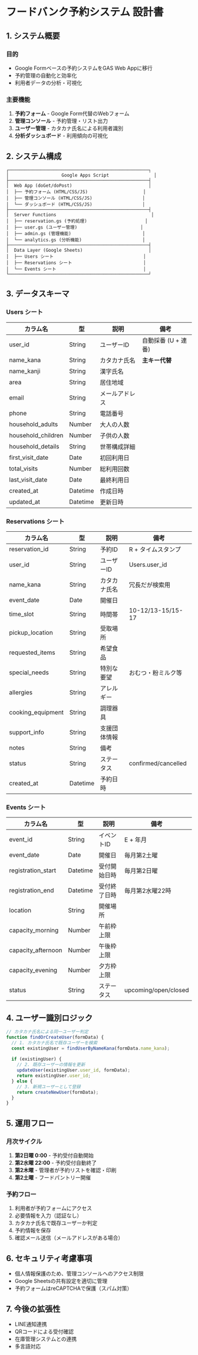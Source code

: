# フードバンク予約システム 設計書

## 1. システム概要

### 目的
- Google Formベースの予約システムをGAS Web Appに移行
- 予約管理の自動化と効率化
- 利用者データの分析・可視化

### 主要機能
1. **予約フォーム** - Google Form代替のWebフォーム
2. **管理コンソール** - 予約管理・リスト出力
3. **ユーザー管理** - カタカナ氏名による利用者識別
4. **分析ダッシュボード** - 利用傾向の可視化

## 2. システム構成

```
┌─────────────────────────────────────────────────────┐
│                    Google Apps Script                 │
├─────────────────────────────────────────────────────┤
│  Web App (doGet/doPost)                             │
│  ├── 予約フォーム (HTML/CSS/JS)                     │
│  ├── 管理コンソール (HTML/CSS/JS)                   │
│  └── ダッシュボード (HTML/CSS/JS)                   │
├─────────────────────────────────────────────────────┤
│  Server Functions                                    │
│  ├── reservation.gs (予約処理)                      │
│  ├── user.gs (ユーザー管理)                        │
│  ├── admin.gs (管理機能)                           │
│  └── analytics.gs (分析機能)                       │
├─────────────────────────────────────────────────────┤
│  Data Layer (Google Sheets)                         │
│  ├── Users シート                                  │
│  ├── Reservations シート                           │
│  └── Events シート                                 │
└─────────────────────────────────────────────────────┘
```

## 3. データスキーマ

### Users シート
| カラム名 | 型 | 説明 | 備考 |
|---------|---|------|------|
| user_id | String | ユーザーID | 自動採番 (U + 連番) |
| name_kana | String | カタカナ氏名 | **主キー代替** |
| name_kanji | String | 漢字氏名 | |
| area | String | 居住地域 | |
| email | String | メールアドレス | |
| phone | String | 電話番号 | |
| household_adults | Number | 大人の人数 | |
| household_children | Number | 子供の人数 | |
| household_details | String | 世帯構成詳細 | |
| first_visit_date | Date | 初回利用日 | |
| total_visits | Number | 総利用回数 | |
| last_visit_date | Date | 最終利用日 | |
| created_at | Datetime | 作成日時 | |
| updated_at | Datetime | 更新日時 | |

### Reservations シート
| カラム名 | 型 | 説明 | 備考 |
|---------|---|------|------|
| reservation_id | String | 予約ID | R + タイムスタンプ |
| user_id | String | ユーザーID | Users.user_id |
| name_kana | String | カタカナ氏名 | 冗長だが検索用 |
| event_date | Date | 開催日 | |
| time_slot | String | 時間帯 | 10-12/13-15/15-17 |
| pickup_location | String | 受取場所 | |
| requested_items | String | 希望食品 | |
| special_needs | String | 特別な要望 | おむつ・粉ミルク等 |
| allergies | String | アレルギー | |
| cooking_equipment | String | 調理器具 | |
| support_info | String | 支援団体情報 | |
| notes | String | 備考 | |
| status | String | ステータス | confirmed/cancelled |
| created_at | Datetime | 予約日時 | |

### Events シート
| カラム名 | 型 | 説明 | 備考 |
|---------|---|------|------|
| event_id | String | イベントID | E + 年月 |
| event_date | Date | 開催日 | 毎月第2土曜 |
| registration_start | Datetime | 受付開始日時 | 毎月第2日曜 |
| registration_end | Datetime | 受付終了日時 | 毎月第2水曜22時 |
| location | String | 開催場所 | |
| capacity_morning | Number | 午前枠上限 | |
| capacity_afternoon | Number | 午後枠上限 | |
| capacity_evening | Number | 夕方枠上限 | |
| status | String | ステータス | upcoming/open/closed |

## 4. ユーザー識別ロジック

```javascript
// カタカナ氏名による同一ユーザー判定
function findOrCreateUser(formData) {
  // 1. カタカナ氏名で既存ユーザーを検索
  const existingUser = findUserByNameKana(formData.name_kana);
  
  if (existingUser) {
    // 2. 既存ユーザーの情報を更新
    updateUser(existingUser.user_id, formData);
    return existingUser.user_id;
  } else {
    // 3. 新規ユーザーとして登録
    return createNewUser(formData);
  }
}
```

## 5. 運用フロー

### 月次サイクル
1. **第2日曜 0:00** - 予約受付自動開始
2. **第2水曜 22:00** - 予約受付自動終了
3. **第2木曜** - 管理者が予約リストを確認・印刷
4. **第2土曜** - フードパントリー開催

### 予約フロー
1. 利用者が予約フォームにアクセス
2. 必要情報を入力（認証なし）
3. カタカナ氏名で既存ユーザーか判定
4. 予約情報を保存
5. 確認メール送信（メールアドレスがある場合）

## 6. セキュリティ考慮事項

- 個人情報保護のため、管理コンソールへのアクセス制限
- Google Sheetsの共有設定を適切に管理
- 予約フォームはreCAPTCHAで保護（スパム対策）

## 7. 今後の拡張性

- LINE通知連携
- QRコードによる受付確認
- 在庫管理システムとの連携
- 多言語対応